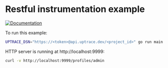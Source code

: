 # Restful instrumentation example

[![Documentation](https://img.shields.io/badge/uptrace-documentation-informational)](https://docs.uptrace.dev/go/opentelemetry-go-restful/)

To run this example:

```bash
UPTRACE_DSN="https://<token>@api.uptrace.dev/<project_id>" go run main.go
```

HTTP server is running at http://localhost:9999:

```bash
curl -v http://localhost:9999/profiles/admin
```

